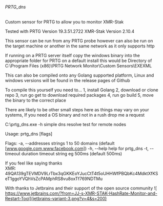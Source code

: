 ###### PRTG_dns

Custom sensor for PRTG to allow you to monitor XMR-Stak

Tested with PRTG Version 19.3.51.2722
XMR-Stak Version 2.10.4

This sensor can be run from any PRTG probe however can also be run on the target machine or another in the same 
network as it only supports http

If running on a PRTG server itself copy the windows binary into the appropriate folder for PRTG
on a default install this would be Directory of C:\Program Files (x86)\PRTG Network Monitor\Custom Sensors\EXEXML

This can also be compiled onto any Golang supported platform, Linux and windows versions will be found in 
the release pages of Github

To compile this yourself you need to...
    1, install Golang
    2, download or clone repo
    3, run go get to download required packages
    4, run go build
    5, move the binary to the correct place
    
There are likely to be other small steps here as things may vary on your systems, If you need a OS binary and 
not in a rush drop me a request    

C:\prtg_dns.exe -h
simple dns resolve test for remote nodes

Usage:
  prtg_dns [flags]

Flags:
  -a, --addresses strings   1 to 50 domains (default [www.google.com,www.facebook.com])
  -h, --help                help for prtg_dns
  -t, --timeout duration    timeout string eg 500ms (default 500ms)


If you feel like saying thanks    
        XMR: 49QA139gTEVMDV9LrTbx3qGKKEoYJucCtT4t5oUHHWfPBQbKc4MdktXfKSeT1ggoYVQhVsZcPAMphRS8vu8oxTf769NDTMu
	

With thanks to Jetbrains and their support of the open source community
![ https://www.jetbrains.com/?from=JJ-s-XMR-STAK-HashRate-Monitor-and-Restart-Tool](jetbrains-variant-3.png?v=4&s=200)
 
     

	
